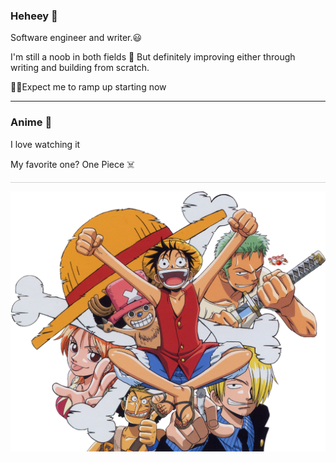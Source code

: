 ### Heheey 👋

Software engineer and writer.😃

I'm still a noob in both fields 🤡 But  definitely improving either through  writing and building from scratch.

🏋️‍♂️Expect  me to ramp up starting now

---

### Anime 🙈

I love watching it

My favorite one? One Piece ☠️

<hr style="border:none; height: 1px; background-color:lightgray;">

![One Piece](one-piece.png)
